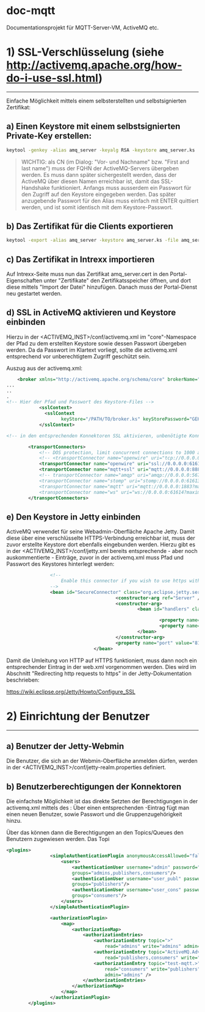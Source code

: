 # doc-mqtt
Documentationsprojekt für MQTT-Server-VM, ActiveMQ etc.

# 1) SSL-Verschlüsselung (siehe http://activemq.apache.org/how-do-i-use-ssl.html)
---
Einfache Möglichkeit mittels einem selbsterstellten und selbstsignierten Zertifikat:

## a) Einen Keystore mit einem selbstsignierten Private-Key erstellen:

```sh
keytool -genkey -alias amq_server -keyalg RSA -keystore amq_server.ks
```

>WICHTIG: als CN (im Dialog: "Vor- und Nachname" bzw. "First and last name") muss der FQHN der ActiveMQ-Servers übergeben werden. Es muss dann später sichergestellt werden, dass der ActiveMQ über diesen Namen erreichbar ist, damit das SSL-Handshake funktioniert.
Anfangs muss ausserdem ein Passwort für den Zugriff auf den Keystore eingegeben werden. Das später anzugebende Passwort für den Alias muss einfach mit ENTER quittiert werden, und ist somit identisch mit dem Keystore-Passwort.
>

## b) Das Zertifikat für die Clients exportieren
```sh
keytool -export -alias amq_server -keystore amq_server.ks -file amq_server.cert
```

## c) Das Zertifikat in Intrexx importieren
Auf Intrexx-Seite muss nun das Zertifikat amq_server.cert in den Portal-Eigenschaften unter "Zertifikate" den Zertifikatsspeicher öffnen, und dort diese mittels "Import der Datei" hinzufügen. Danach muss der Portal-Dienst neu gestartet werden.

## d) SSL in ActiveMQ aktivieren und Keystore einbinden
Hierzu in der <ACTIVEMQ_INST>/conf/activemq.xml im "core"-Namespace der Pfad zu dem erstellten Keystore sowie dessen Passwort übergeben werden. Da da Passwort im Klartext vorliegt, sollte die activemq.xml entsprechend vor unberechtigtem Zugriff geschützt sein.

Auszug aus der activemq.xml:

```xml
    <broker xmlns="http://activemq.apache.org/schema/core" brokerName="localhost" dataDirectory="${activemq.data}">
...
..
.
<!-- Hier der Pfad und Passwort des Keystore-Files -->
            <sslContext>
              <sslContext
                    keyStore="/PATH/TO/broker.ks" keyStorePassword="GEHEIM" />
            </sslContext>

<!-- in den entsprechenden Konnektoren SSL aktivieren, unbenötigte Konnektoren deaktivieren -->

        <transportConnectors>
            <!-- DOS protection, limit concurrent connections to 1000 and frame size to 100MB -->
            <!-- <transportConnector name="openwire" uri="tcp://0.0.0.0:61616?maximumConnections=1000&amp;wireFormat.maxFrameSize=104857600"/> -->
            <transportConnector name="openwire" uri="ssl://0.0.0.0:61616?maximumConnections=1000&amp;wireFormat.maxFrameSize=104857600"/>
            <transportConnector name="mqtt+ssl" uri="mqtt://0.0.0.0:8883?maximumConnections=1000&amp;wireFormat.maxFrameSize=104857600"/>
            <!-- transportConnector name="amqp" uri="amqp://0.0.0.0:5672?maximumConnections=1000&amp;wireFormat.maxFrameSize=104857600"/>
            <transportConnector name="stomp" uri="stomp://0.0.0.0:61613?maximumConnections=1000&amp;wireFormat.maxFrameSize=104857600"/>
            <transportConnector name="mqtt" uri="mqtt://0.0.0.0:1883?maximumConnections=1000&amp;wireFormat.maxFrameSize=104857600"/>
            <transportConnector name="ws" uri="ws://0.0.0.0:61614?maximumConnections=1000&amp;wireFormat.maxFrameSize=104857600"/ -->
        </transportConnectors>
```
## e) Den Keystore in Jetty einbinden
ActiveMQ verwendet für seine Webadmin-Oberfläche Apache Jetty. Damit diese über eine verschlüsselte HTTPS-Verbindung erreichbar ist, muss der zuvor erstellte Keystore dort ebenfalls eingebunden werden.
Hierzu gibt es in der <ACTIVEMQ_INST>/conf/jetty.xml bereits entsprechende - aber noch auskommentierte - Einträge, zuvor in der activemq.xml muss Pfad und Passwort des Keystores hinterlegt werden:

```xml
                <!--
                    Enable this connector if you wish to use https with web console
                -->
                <bean id="SecureConnector" class="org.eclipse.jetty.server.ServerConnector">
                                        <constructor-arg ref="Server" />
                                        <constructor-arg>
                                                <bean id="handlers" class="org.eclipse.jetty.util.ssl.SslContextFactory">

                                                        <property name="keyStorePath" value="/PATH/TO/broker.p12" />
                                                        <property name="keyStorePassword" value="GEHEIM" />
                                                </bean>
                                        </constructor-arg>
                                        <property name="port" value="8162" />
                                </bean>
```

Damit die Umleitung von HTTP auf HTTPS funktioniert, muss dann noch ein entsprechender Eintrag in der web.xml vorgenommen werden.
Dies wird im Abschnitt "Redirecting http requests to https" in der Jetty-Dokumentation beschrieben:

https://wiki.eclipse.org/Jetty/Howto/Configure_SSL

# 2) Einrichtung der Benutzer
---
## a) Benutzer der Jetty-Webmin
Die Benutzer, die sich an der Webmin-Oberfläche anmelden dürfen, werden in der  <ACTIVEMQ_INST>/conf/jetty-realm.properties definiert.

## b) Benutzerberechtigungen der Konnektoren
Die einfachste Möglichkeit ist das direkte Setzten der Berechtigungen in der activemq.xml mittels des <SimpleAuthenticationPlugin>:
Über einen entsprechenden <authentication>-Eintrag fügt man einen neuen Benutzer, sowie Passwort und die Gruppenzugehörigkeit hinzu.

Über das <authorizationPlugin> können dann die Berechtigungen an den Topics/Queues den Benutzern zugewiesen werden. Das Topi
```xml
<plugins>
                <simpleAuthenticationPlugin anonymousAccessAllowed="false">
                    <users>
                        <authenticationUser username="admin" password="admin"
                        groups="admins,publishers,consumers"/>
                        <authenticationUser username="user_publ" password="admin"
                        groups="publishers"/>
                        <authenticationUser username="user_cons" password="admin"
                        groups="consumers"/>
                    </users>
                </simpleAuthenticationPlugin>

                <authorizationPlugin>
                    <map>
                        <authorizationMap>
                            <authorizationEntries>
                                <authorizationEntry topic=">"
                                    read="admins" write="admins" admin="admins" />
                                <authorizationEntry topic="ActiveMQ.Advisory.>"
                                    read="publishers,consumers" write="publishers,consumers" admin="admins,consumers,publishers" />
                                <authorizationEntry topic="test-mqtt.>"
                                    read="consumers" write="publishers"
                                    admin="admins" />
                            </authorizationEntries>
                        </authorizationMap>
                    </map>
                </authorizationPlugin>
        </plugins>
```
